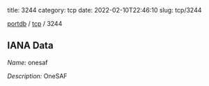 title: 3244
category: tcp
date: 2022-02-10T22:46:10
slug: tcp/3244

[portdb](/) / [tcp](/category/tcp.html) / 3244


## IANA Data

_Name:_ onesaf

_Description:_ OneSAF

